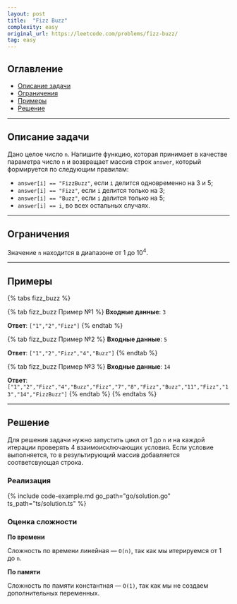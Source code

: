 ```yaml
---
layout: post
title:  "Fizz Buzz"
complexity: easy
original_url: https://leetcode.com/problems/fizz-buzz/
tag: easy
---
```


## Оглавление

- [Описание задачи](#описание-задачи)
- [Ограничения](#ограничения)
- [Примеры](#примеры)
- [Решение](#решение)

---

## Описание задачи

Дано целое число `n`. 
Напишите функцию, которая принимает в качестве параметра число `n` и возвращает массив строк `answer`, который формируется по следующим правилам:

- `answer[i] == "FizzBuzz"`, если `i` делится одновременно на 3 и 5;
- `answer[i] == "Fizz"`, если `i` делится только на 3;
- `answer[i] == "Buzz"`, если `i` делится только на 5;
- `answer[i] == i`, во всех остальных случаях.

---

## Ограничения

Значение `n` находится в диапазоне от 1 до 10<sup>4</sup>.

---

## Примеры

{% tabs fizz_buzz %}

{% tab fizz_buzz Пример №1 %}
**Входные данные**: `3`

**Ответ**: `["1","2","Fizz"]`
{% endtab %}

{% tab fizz_buzz Пример №2 %}
**Входные данные**: `5`

**Ответ**: `["1","2","Fizz","4","Buzz"]`
{% endtab %}

{% tab fizz_buzz Пример №3 %}
**Входные данные**: `14`

**Ответ**: `["1","2","Fizz","4","Buzz","Fizz","7","8","Fizz","Buzz","11","Fizz","13","14","FizzBuzz"]`
{% endtab %}
{% endtabs %}


---

## Решение

Для решения задачи нужно запустить цикл от 1 до `n` и на каждой итерации проверять 4 взаимоисключающих условия.
Если условие выполняется, то в результирующий массив добавляется соответсвующая строка.

### Реализация

{% include code-example.md go_path="go/solution.go" ts_path="ts/solution.ts" %}

### Оценка сложности

**По времени**

Сложность по времени линейная — `O(n)`, так как мы итерируемся от 1 до `n`.

**По памяти**

Сложность по памяти константная — `O(1)`, так как мы не создаем дополнительных переменных.
